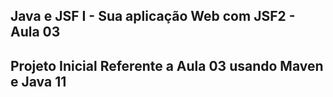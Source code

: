 ## Java e JSF I - Sua aplicação Web com JSF2 - Aula 03

## Projeto Inicial Referente a Aula 03 usando Maven e Java 11
 

